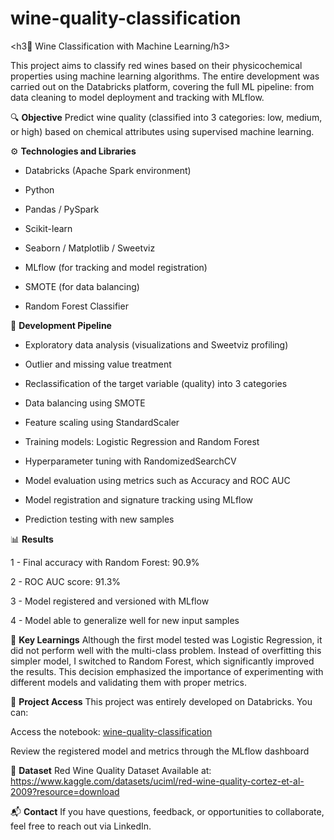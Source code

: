 # wine-quality-classification

<h3🍷 Wine Classification with Machine Learning/h3>

This project aims to classify red wines based on their physicochemical properties using machine learning algorithms. The entire development was carried out on the Databricks platform, covering the full ML pipeline: from data cleaning to model deployment and tracking with MLflow.

🔍 **Objective**
Predict wine quality (classified into 3 categories: low, medium, or high) based on chemical attributes using supervised machine learning.

⚙️ **Technologies and Libraries**
- Databricks (Apache Spark environment)

- Python

- Pandas / PySpark

- Scikit-learn

- Seaborn / Matplotlib / Sweetviz

- MLflow (for tracking and model registration)

- SMOTE (for data balancing)

- Random Forest Classifier

🧪 **Development Pipeline**
- Exploratory data analysis (visualizations and Sweetviz profiling)

- Outlier and missing value treatment

- Reclassification of the target variable (quality) into 3 categories

- Data balancing using SMOTE

- Feature scaling using StandardScaler

- Training models: Logistic Regression and Random Forest

- Hyperparameter tuning with RandomizedSearchCV

- Model evaluation using metrics such as Accuracy and ROC AUC

- Model registration and signature tracking using MLflow

- Prediction testing with new samples

📊 **Results**

1 - Final accuracy with Random Forest: 90.9%

2 - ROC AUC score: 91.3%

3 - Model registered and versioned with MLflow

4 - Model able to generalize well for new input samples

🧠 **Key Learnings**
Although the first model tested was Logistic Regression, it did not perform well with the multi-class problem. Instead of overfitting this simpler model, I switched to Random Forest, which significantly improved the results. This decision emphasized the importance of experimenting with different models and validating them with proper metrics.

📁 **Project Access**
This project was entirely developed on Databricks. You can:

Access the notebook: [wine-quality-classification](https://github.com/WilsonLlanos/wine-quality-classification/blob/main/wine-quality-classification.ipynb)

Review the registered model and metrics through the MLflow dashboard

📎 **Dataset**
Red Wine Quality Dataset
Available at: https://www.kaggle.com/datasets/uciml/red-wine-quality-cortez-et-al-2009?resource=download

📬 **Contact**
If you have questions, feedback, or opportunities to collaborate, feel free to reach out via LinkedIn.
